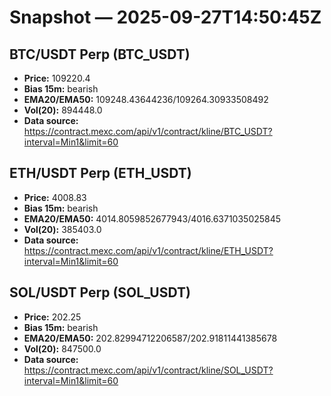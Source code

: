 # Snapshot — 2025-09-27T14:50:45Z

## BTC/USDT Perp (BTC_USDT)
- **Price:** 109220.4
- **Bias 15m:** bearish
- **EMA20/EMA50:** 109248.43644236/109264.30933508492
- **Vol(20):** 894448.0
- **Data source:** https://contract.mexc.com/api/v1/contract/kline/BTC_USDT?interval=Min1&limit=60

## ETH/USDT Perp (ETH_USDT)
- **Price:** 4008.83
- **Bias 15m:** bearish
- **EMA20/EMA50:** 4014.8059852677943/4016.6371035025845
- **Vol(20):** 385403.0
- **Data source:** https://contract.mexc.com/api/v1/contract/kline/ETH_USDT?interval=Min1&limit=60

## SOL/USDT Perp (SOL_USDT)
- **Price:** 202.25
- **Bias 15m:** bearish
- **EMA20/EMA50:** 202.82994712206587/202.91811441385678
- **Vol(20):** 847500.0
- **Data source:** https://contract.mexc.com/api/v1/contract/kline/SOL_USDT?interval=Min1&limit=60
